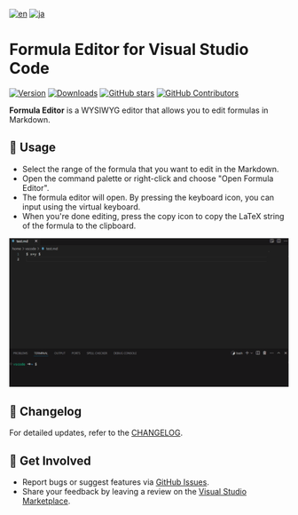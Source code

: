 [![en](https://img.shields.io/badge/English-blue.svg?style=flat-square)](README.md)
[![ja](https://img.shields.io/badge/日本語-red.svg?style=flat-square)](README.ja.md)

# Formula Editor for Visual Studio Code

[![Version](https://img.shields.io/vscode-marketplace/v/kurusugawa-computer.formula-editor-vscode.svg?style=flat-square&label=vscode%20marketplace)](https://marketplace.visualstudio.com/items?itemName=kurusugawa-computer.formula-editor-vscode)
[![Downloads](https://img.shields.io/vscode-marketplace/d/kurusugawa-computer.formula-editor-vscode.svg?style=flat-square)](https://marketplace.visualstudio.com/items?itemName=kurusugawa-computer.formula-editor-vscode)
[![GitHub stars](https://img.shields.io/github/stars/kurusugawa-computer/formula-editor-vscode.svg?style=flat-square&label=github%20stars)](https://github.com/kurusugawa-computer/formula-editor-vscode)
[![GitHub Contributors](https://img.shields.io/github/contributors/kurusugawa-computer/formula-editor-vscode.svg?style=flat-square)](https://github.com/kurusugawa-computer/formula-editor-vscode/graphs/contributors)

**Formula Editor** is a WYSIWYG editor that allows you to edit formulas in Markdown.

## 🌟 Usage

- Select the range of the formula that you want to edit in the Markdown.
- Open the command palette or right-click and choose "Open Formula Editor".
- The formula editor will open. By pressing the keyboard icon, you can input using the virtual keyboard.
- When you're done editing, press the copy icon to copy the LaTeX string of the formula to the clipboard.

<img src="https://github.com/kurusugawa-computer/formula-editor-vscode/raw/main/images/usage.gif" alt="Basic Usage" width="1024">

## 🔄 Changelog

For detailed updates, refer to the [CHANGELOG](CHANGELOG.md).

## 🤝 Get Involved

- Report bugs or suggest features via [GitHub Issues](https://github.com/kurusugawa-computer/formula-editor-vscode/issues).
- Share your feedback by leaving a review on the [Visual Studio Marketplace](https://marketplace.visualstudio.com/items?itemName=kurusugawa-computer.formula-editor#review-details).

